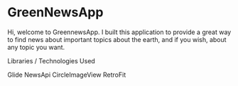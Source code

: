 # GreenNewsApp

Hi, welcome to GreennewsApp. I built this application to provide a great way to find news about important topics about the earth, and if you wish, about any topic you want. 

Libraries / Technologies Used

Glide
NewsApi
CircleImageView
RetroFit
